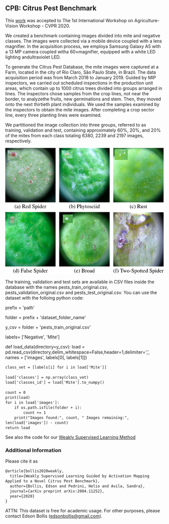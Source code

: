 ## CPB: Citrus Pest Benchmark


This [work](https://arxiv.org/pdf/2004.11252.pdf) was accepted to The 1st International Workshop on Agriculture-Vision Workshop - CVPR 2020.

We created a benchmark containing images divided into mite and negative classes. The images were collected via a mobile device coupled with a lens magnifier. In the acquisition process, we employa Samsung Galaxy A5 with a 13 MP camera coupled witha 60×magnifier, equipped with a white LED lighting andultraviolet LED.

To  generate  the Citrus  Pest  Database,  the  mite  images were captured at a Farm, located in the city of Rio Claro, São Paulo State, in Brazil.  The data acquisition period  was  from  March  2018  to  January  2019.   Guided  by MIP inspectors, we carried out scheduled inspections in the production unit areas, which contain up to 1000 citrus trees divided into groups arranged in lines. The inspectors chose samples from the crop lines, not near the border, to analyzethe fruits, new germinations and stem. Then, they moved onto the next thirtieth plant individuals.  We used the samples examined by the inspectors to obtain the mite images.  After completing a crop sector line, every three planting lines were examined.

We  partitioned  the  image  collection  into  three  groups, referred to as training,  validation and test,  containing approximately  60%,  20%,  and  20%  of  the  mites  from  each class totaling 6380, 2239 and 2197 images, respectively.

![Mite Images](https://github.com/edsonbollis/Citrus-Pest-Benchmark/blob/master/mites.png)


The training, validation and test sets are available in CSV files inside the database with the names pests_train_original.csv, pests_validation_original.csv and pests_test_original.csv. You can use the dataset with the folloing python code:


prefix = 'path'

folder = prefix + 'dataset_folder_name'

y_csv = folder + 'pests_train_original.csv'

labels= ['Negative', 'Mite']

def load_data(directory=y_csv):
    load = pd.read_csv(directory,delim_whitespace=False,header=1,delimiter=',',
                       names = ['images', labels[0], labels[1]])

    class_vet = [labels[i] for i in load['Mite']]

    load['classes'] = np.array(class_vet)
    load['classes_id'] = load['Mite'].to_numpy()

    count = 0
    print(load)
    for i in load['images']:
        if os.path.isfile(folder + i):
            count += 1
        print("Images found:", count, " Images remaining:", len(load['images']) - count)
    return load


See also the code for our [Weakly Supervised Learning Method](https://arxiv.org/pdf/2004.11252.pdf)


### Additional Information
Please cite it as
```
@article{bollis2020weakly,
  title={Weakly Supervised Learning Guided by Activation Mapping Applied to a Novel Citrus Pest Benchmark},
  author={Bollis, Edson and Pedrini, Helio and Avila, Sandra},
  journal={arXiv preprint arXiv:2004.11252},
  year={2020}
}
```

ATTN: This dataset is free for academic usage. For other purposes, please contact Edson Bollis (edsonbollis@gmail.com).
